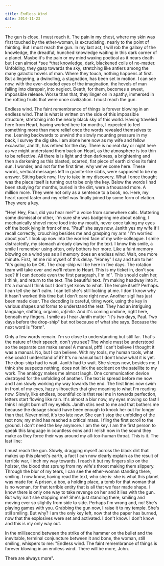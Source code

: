 ```yaml
---

title: Endless Wind
date: 2014-11-23

---
```


The gun is close. I must reach it. The pain in my chest, where my skin was first touched by the ether-woman, is excruciating, nearly to the point of fainting. But I must reach the gun. In my last act, I will rob the galaxy of the knowledge, the dreadful, hunched knowledge waiting in this dark corner of a planet. Maybe it's the pain or my mind waxing poetical as it nears death but I can almost *see *that knowledge, dark, blackened coils of no-matter. Unfolding, they gasp towards the sky, stretching like antlers among the many galactic hovels of man. Where they touch, nothing happens at first. But a lingering, a dwindling, a stagnation, has been set in motion. I can see now, with the ever-clouded eyes of the imagination, the hovels of man falling into disrepair, into neglect. Death, for them, becomes a sweet, impossible release. Worse than that, they linger on in apathy, immersed in the rotting fruits that were once civilization. I must reach the gun.

Endless wind. The faint remembrance of things is forever blowing in an endless wind. That is what is written on the side of this impossible structure, stretching into the nearly black sky of this world. Having traveled here from Heart, having worked here for months, I expected to feel something more than mere relief once the words revealed themselves to me. Leaning backwards to unwind the slowly mounting pressure in my back, I survey the dig site. I am alone here now as my wife and fellow excavator, Janith, has retired for the day. There is no real day or night here as we might understand them back on Heart, as the atmosphere is too thin to be reflective. All there is is light and then darkness, a brightening and then a darkening as this blasted, scarred, flat piece of earth circles its faint sun. I wonder, and not for the first time, why we've come here. These words, vertical messages left in granite-like slabs, were supposed to be my answer. Sitting back now, I try to take in my discovery. What I once thought was the piece itself  is turning out to be only the key. Below the words I had been studying for months, buried in the dirt, were a thousand more. A million more. They were not only as a sentence to a book, no. Here, my heart raced faster and my relief was finally joined by some form of elation. They were a key.

"Hey! Hey, Paul, did you hear me?" a voice from somewhere calls. Muttering some dismissal or other, I'm sure she was badgering me about eating, I mechanically shovel more food into my mouth, never once taking my eyes off the book lying in front of me. "Paul" she says now, Janith yes my wife if I recall correctly, crouching besides me and grasping my arm "I'm worried about you". I look up now into the worried face of my wife-colleague. I smile distractedly, my stomach already clawing for the text. I know this smile, a smile I remember using often, only bothers her more. Like a faint memory blowing on a wind yes as all memory does an endless wind. Wait, one more minute. First, let me rid myself of this delay. "Honey" I say and turn to her "it's going to be OK. The drop-ship will be here in five days. The rotation team will take over and we'll return to Heart. This is my ticket in, don't you see? If I can decode even the first paragraph, I'm in!". This should calm her, I think, and return to the text. The beautiful text. I'm making headway into it. It's a manual I think but I don't yet know to what. The temple itself? Perhaps. I can tell she isn't calm. I can tell she's still looking at me. I don't know why it hasn't worked this time but I don't care right now. Another sigil has just been made clear. The decoding is careful, tiring work, using the key in various shapes and forms to understand the rest. They had an intriguing language, shifting, organic, *infinite*. And it's coming undone, right here, beneath my fingers. I smile as I hear Janith mutter "It's two days, Paul. Two days before the drop-ship" but not because of what she says. Because the next word is "form".

Only a few words remain. I'm so close to understanding but still far. That's the nature of their speech, don't you see? The whole must be understood so the separate can make sense! A manual, pfft! I can't believe I thought it was a manual. No, but I can believe. With my tools, my human tools, what else could I understand of it? It's no manual but I don't know what it is yet. The drop-ship had to wait. Janith had to wait. She sleeps now, besides me. I think she suspects nothing, does not link the accident on the satellite to my work. The analogy makes me almost laugh. One communication device destroyed for the unfolding of another. The text is spread before me now and I am slowly working my way towards the end. The first lines now swim in front of my eyes, hazy silhouettes that give meaning to what I'm reading now. Slowly, like endless, bountiful coils that reel me in towards perfection, letters start flowing like rain. It's almost a blur now, my eyes moving so fast I think I might burn off my eyelids. Janith stirs next to me and that bothers me because the dosage should have been enough to knock her out for longer than that. Never mind, it's too late now. She can't stop the unfolding of the text now, my mind has reached a critical mass. I fling the first scroll to the ground. I don't need the key anymore. I am the key. I am the first person to speak this language in countless eons and I relish now in the sound they make as they force their way around my all-too-human throat. This is it. The last line:

I must reach the gun. Slowly, dragging myself across the black dirt that makes up this planet's earth, a fact I can now clearly explain as the result of terrible war, I inch my way towards. I reach it but my fingers slip on the holster, the blood that sprung from my wife's throat making them slippery. Through the blur of my tears, I can see the ether-woman standing there, smiling. I now know, having read the text, who she is: she is what this planet was made for. A prison, a box, a holding place, a tomb for that woman that is no woman, for that terrible entity that is all that we fear made shape. I know there is only one way to take revenge on her and it lies with the gun. But why isn't she stopping me? She's just standing there, smiling and moving ever so slightly from side to side. Perhaps I'm wrong and, no! She's playing games with you. Grabbing the gun now, I raise it to my temple. She's still smiling. But why? I am the only key left, now that the paper has burned, now that the explosives were set and activated. I don't know. I don't know and this is my only way out.

In the millisecond between the strike of the hammer on the bullet and the inevitable, terminal conjuncture between it and bone, the woman, still smiling, whispers to me: "Endless wind.  The faint remembrance of things is forever blowing in an endless wind. There will be more, John.

There are always more".